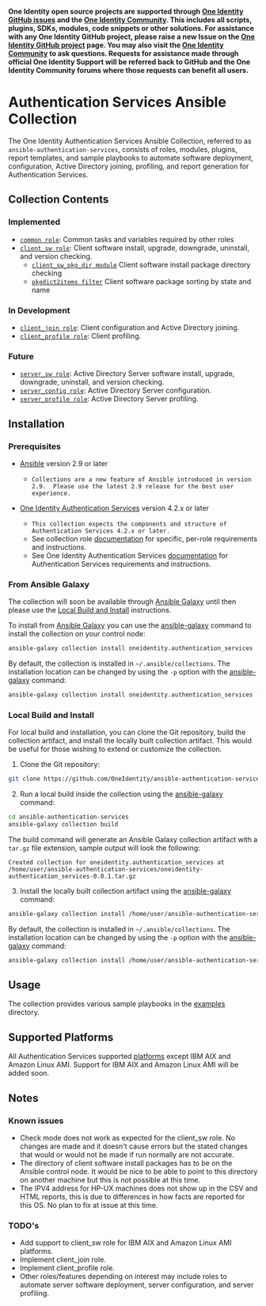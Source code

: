 **One Identity open source projects are supported through [One Identity GitHub issues](https://github.com/OneIdentity/ars-ps/issues) and the [One Identity Community](https://www.oneidentity.com/community/). This includes all scripts, plugins, SDKs, modules, code snippets or other solutions. For assistance with any One Identity GitHub project, please raise a new Issue on the [One Identity GitHub project](https://github.com/OneIdentity/ars-ps/issues) page. You may also visit the [One Identity Community](https://www.oneidentity.com/community/) to ask questions.  Requests for assistance made through official One Identity Support will be referred back to GitHub and the One Identity Community forums where those requests can benefit all users.**

# Authentication Services Ansible Collection

The One Identity Authentication Services Ansible Collection, referred to as `ansible-authentication-services`, consists of roles, modules, plugins, report templates, and sample playbooks to automate software deployment, configuration, Active Directory joining, profiling, and report generation for Authentication Services. 

## Collection Contents

### Implemented

* [`common role`](docs/COMMON.md): Common tasks and variables required by other roles
* [`client_sw role`](docs/CLIENT_SW.md): Client software install, upgrade, downgrade, uninstall, and version checking.
    * [`client_sw_pkg_dir module`](docs/CLIENT_SW.md#Plugins) Client software install package directory checking 
    * [`pkgdict2items filter`](docs/CLIENT_SW.md#Plugins) Client software package sorting by state and name

### In Development 

* [`client_join role`](docs/CLIENT_JOIN.md): Client configuration and Active Directory joining. 
* [`client_profile role`](docs/CLIENT_PROFILE.md): Client profiling. 

### Future

* [`server_sw role`](docs/SERVER_SW.md): Active Directory Server software install, upgrade, downgrade, uninstall, and version checking. 
* [`server_config role`](docs/SERVER_CONFIG.md): Active Directory Server configuration. 
* [`server_profile role`](docs/SERVER_PROFILE.md): Active Directory Server profiling. 

## Installation

### Prerequisites

* [Ansible](https://github.com/ansible/ansible) version 2.9 or later

    * `Collections are a new feature of Ansible introduced in version 2.9.  Please use the latest 2.9 release for the best user experience.`

* [One Identity Authentication Services](https://www.oneidentity.com/products/authentication-services/) version 4.2.x or later

    * `This collection expects the components and structure of Authentication Services 4.2.x or later.`
    * See collection role [documentation](docs/) for specific, per-role  requirements and instructions.
    * See One Identity Authentication Services [documentation](https://support.oneidentity.com/authentication-services/4.2.3/technical-documents) for Authentication Services requirements and instructions.

### From Ansible Galaxy 
The collection will soon be available through [Ansible Galaxy](https://galaxy.ansible.com/) until then please use the [Local Build and Install](###LocalBuildandInstall) instructions. 

To install from [Ansible Galaxy](https://galaxy.ansible.com/) you can use the [ansible-galaxy](https://docs.ansible.com/ansible/latest/cli/ansible-galaxy.html) command to install the collection on your control node:

```bash
ansible-galaxy collection install oneidentity.authentication_services
```

By default, the collection is installed in `~/.ansible/collections`.   The installation location can be changed by using the `-p` option with the [ansible-galaxy](https://docs.ansible.com/ansible/latest/cli/ansible-galaxy.html) command: 

```bash
ansible-galaxy collection install oneidentity.authentication_services -p /somewhere/collections
```

### Local Build and Install

For local build and installation, you can clone the Git repository, build the collection artifact, and install the locally built collection artifact.  This would be useful for those wishing to extend or customize the collection.

1. Clone the Git repository:

```bash
git clone https://github.com/OneIdentity/ansible-authentication-services.git
```

2. Run a local build inside the collection using the [ansible-galaxy](https://docs.ansible.com/ansible/latest/cli/ansible-galaxy.html) command:

```bash
cd ansible-authentication-services
ansible-galaxy collection build
```

The build command will generate an Ansible Galaxy collection artifact with a `tar.gz` file extension, sample output will look the following:

```
Created collection for oneidentity.authentication_services at /home/user/ansible-authentication-services/oneidentity-authentication_services-0.0.1.tar.gz
```

3. Install the locally built collection artifact using the [ansible-galaxy](https://docs.ansible.com/ansible/latest/cli/ansible-galaxy.html) command:

```bash
ansible-galaxy collection install /home/user/ansible-authentication-services/oneidentity-authentication_services-0.0.1.tar.gz
```

By default, the collection is installed in `~/.ansible/collections`.   The installation location can be changed by using the `-p` option with the [ansible-galaxy](https://docs.ansible.com/ansible/latest/cli/ansible-galaxy.html) command: 

```bash
ansible-galaxy collection install /home/user/ansible-authentication-services/oneidentity-authentication_services-0.0.1.tar.gz -p /somewhere/collections
```

## Usage

The collection provides various sample playbooks in the [examples](examples/README.md) directory. 

## Supported Platforms

All Authentication Services supported [platforms](https://support.oneidentity.com/technical-documents/authentication-services/4.2.3/release-notes/2#TOPIC-1376245) except IBM AIX and Amazon Linux AMI.  Support for IBM AIX and Amazon Linux AMI will be added soon.

## Notes

### Known issues

* Check mode does not work as expected for the client_sw role.  No changes are made and it doesn't cause errors but the stated changes that would or would not be made if run normally are not accurate.
* The directory of client software install packages has to be on the Ansible control node.  It would be nice to be able to point to this directory on another machine but this is not possible at this time.
* The IPV4 address for HP-UX machines does not show up in the CSV and HTML reports, this is due to differences in how facts are reported for this OS.  No plan to fix at issue at this time.

### TODO's

* Add support to client_sw role for IBM AIX and Amazon Linux AMI platforms.
* Implement client_join role.
* Implement client_profile role.
* Other roles/features depending on interest may include roles to automate server software deployment, server configuration, and server profiling.
